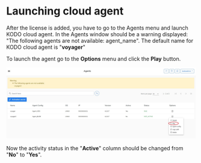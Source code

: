 # Launching cloud agent

After the license is added, you have to go to the Agents menu and launch KODO cloud agent.  In the Agents window should be a warning displayed: "The following agents are not available: agent\_name". The default name for KODO cloud agent is "**voyager**" 

To launch the agent go to the **Options** menu and click the **Play** button.

![](../.gitbook/assets/agent-01.png)

Now the activity status in the "**Active**" column should be changed from "**No**" to "**Yes**". 

